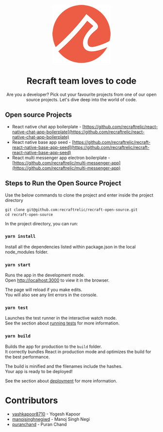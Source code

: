 [<p align="center"><img src="./src/images/logo.png"></p>](https://www.opensource.recraftrelic.com/)

<h1 align="center">Recraft team loves to code</h1>

<p align="center">Are you a developer? Pick out your favourite projects from one of our open source projects. Let's dive deep into the world of code.</p>

## Open source Projects

* React native chat app boilerplate - [https://github.com/recraftrelic/react-native-chat-app-boilerplate](https://github.com/recraftrelic/react-native-chat-app-boilerplate)
* React native base app seed - [https://github.com/recraftrelic/recraft-react-native-base-app-seed](https://github.com/recraftrelic/recraft-react-native-base-app-seed)
* React multi messenger app electron boilerplate - [https://github.com/recraftrelic/multi-messenger-app](https://github.com/recraftrelic/multi-messenger-app)

## Steps to Run the Open Source Project

Use the below commands to clone the project and enter inside the project directory

```
git clone git@github.com:recraftrelic/recraft-open-source.git
cd recraft-open-source
```

In the project directory, you can run:

### `yarn install`

Install all the dependencies listed within package.json in the local node_modules folder.

### `yarn start`

Runs the app in the development mode.<br />
Open [http://localhost:3000](http://localhost:3000) to view it in the browser.

The page will reload if you make edits.<br />
You will also see any lint errors in the console.

### `yarn test`

Launches the test runner in the interactive watch mode.<br />
See the section about [running tests](https://facebook.github.io/create-react-app/docs/running-tests) for more information.

### `yarn build`

Builds the app for production to the `build` folder.<br />
It correctly bundles React in production mode and optimizes the build for the best performance.

The build is minified and the filenames include the hashes.<br />
Your app is ready to be deployed!

See the section about [deployment](https://facebook.github.io/create-react-app/docs/deployment) for more information.

Contributors
=======
* [yashkapoor8710](https://github.com/yashkapoor8710) - Yogesh Kapoor
* [manojsinghnegiwd](https://github.com/manojsinghnegiwd) - Manoj Singh Negi
* [puranchand](https://github.com/puranchand) - Puran Chand